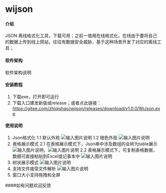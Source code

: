 # wijson

#### 介绍
JSON 离线格式化工具，下载可用；之前一值用在线格式化，在线由于要将自己的数据上传到线上网站，往往有数据安全威胁，基于这种场景开发了对应的离线工具；

#### 软件架构
软件架构说明


#### 安装教程

1. 下载exe，打开即可运行
2. 下载入口建发新版或release；或者点此链接：https://gitee.com/zhiqishao/wijson/releases/download/v1.0.0/WiJson.exe

#### 使用说明

1.  Json格式化
1.1 默认外观
![输入图片说明](image.png)
1.2 暗色外观
![输入图片说明](image2.png)
2.  表格展示模式
2.1 在表格展示模式下，Json串中涉及数组的会转为table展示
![输入图片说明](table1.png)，![输入图片说明](table3.png)
2.2 表格展示模式下，可复制表格数据，数据可直接粘贴到Excel或记事本中
![输入图片说明](table2.png)
3.  树状展示模式
![输入图片说明](tree1.png)
4. 支持文件接受文件解析
![输入图片说明](upload.png)
5. 窗口大小支持拖拽和全屏



####如有问题欢迎反馈
